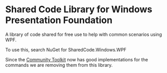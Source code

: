 # Shared Code Library for Windows Presentation Foundation

A library of code shared for free use to help with common scenarios using WPF.

To use this, search NuGet for SharedCode.Windows.WPF

Since the [Community Toolkit](https://www.nuget.org/packages/CommunityToolkit.Mvvm/) now has good implementations for the commands we are removing them from this library.
